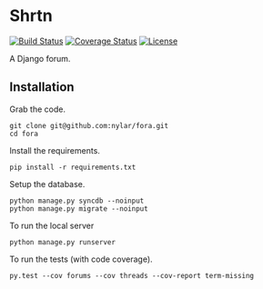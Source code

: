 # Shrtn

[![Build Status](https://travis-ci.org/nylar/fora.svg?branch=master)](https://travis-ci.org/nylar/fora)
[![Coverage Status](https://coveralls.io/repos/nylar/fora/badge.svg?branch=master)](https://coveralls.io/r/nylar/fora?branch=master)
[![License](https://img.shields.io/badge/license-CC0-blue.svg)](LICENSE)

A Django forum.

## Installation

Grab the code.
```shell
git clone git@github.com:nylar/fora.git
cd fora
```

Install the requirements.
```shell
pip install -r requirements.txt
```

Setup the database.
```shell
python manage.py syncdb --noinput
python manage.py migrate --noinput
```

To run the local server
```shell
python manage.py runserver
```

To run the tests (with code coverage).
```shell
py.test --cov forums --cov threads --cov-report term-missing
```